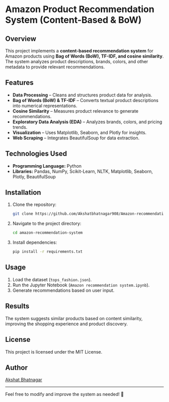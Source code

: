 # Amazon Product Recommendation System (Content-Based & BoW)

## Overview
This project implements a **content-based recommendation system** for Amazon products using **Bag of Words (BoW), TF-IDF, and cosine similarity**. The system analyzes product descriptions, brands, colors, and other metadata to provide relevant recommendations.

## Features
- **Data Processing** – Cleans and structures product data for analysis.
- **Bag of Words (BoW) & TF-IDF** – Converts textual product descriptions into numerical representations.
- **Cosine Similarity** – Measures product relevance to generate recommendations.
- **Exploratory Data Analysis (EDA)** – Analyzes brands, colors, and pricing trends.
- **Visualization** – Uses Matplotlib, Seaborn, and Plotly for insights.
- **Web Scraping** – Integrates BeautifulSoup for data extraction.

## Technologies Used
- **Programming Language:** Python
- **Libraries:** Pandas, NumPy, Scikit-Learn, NLTK, Matplotlib, Seaborn, Plotly, BeautifulSoup

## Installation
1. Clone the repository:
   ```bash
   git clone https://github.com/Akshatbhatnagar908/Amazon-recommendation-system.git
   ```
2. Navigate to the project directory:
   ```bash
   cd amazon-recommendation-system
   ```
3. Install dependencies:
   ```bash
   pip install -r requirements.txt
   ```

## Usage
1. Load the dataset (`tops_fashion.json`).
2. Run the Jupyter Notebook (`Amazon recommendation system.ipynb`).
3. Generate recommendations based on user input.

## Results
The system suggests similar products based on content similarity, improving the shopping experience and product discovery.

## License
This project is licensed under the MIT License.

## Author
[Akshat Bhatnagar](https://github.com/Akshatbhatnagar908)

---
Feel free to modify and improve the system as needed! 🚀


